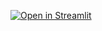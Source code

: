 
[![Open in Streamlit](https://static.streamlit.io/badges/streamlit_badge_black_white.svg)](https://share.streamlit.io/sinytim/topics)
